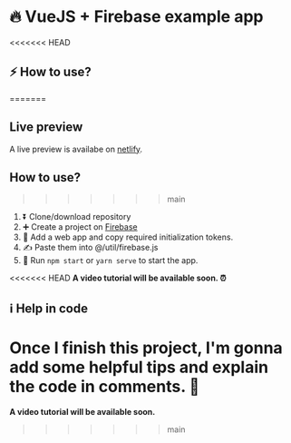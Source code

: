 # 🔥 VueJS + Firebase example app

<<<<<<< HEAD
## ⚡️ How to use?
=======
## Live preview
A live preview is availabe on [netlify](https://vuejs-firebase-example.netlify.app).

## How to use?
>>>>>>> main

1. ⏬ Clone/download repository
2. ➕ Create a project on [Firebase](https://firebase.google.com)
3. 🌟 Add a web app and copy required initialization tokens.
4. ✍️ Paste them into @/util/firebase.js
5. 💫 Run ```npm start``` or ```yarn serve``` to start the app.

<<<<<<< HEAD
**A video tutorial will be available soon. ⏰**


## ℹ️ Help in code

Once I finish this project, I'm gonna add some helpful tips and explain the code in comments. 🙂
=======
**A video tutorial will be available soon.**
>>>>>>> main
